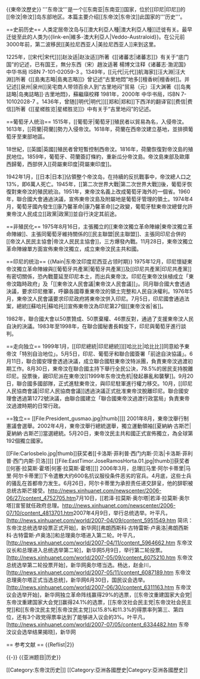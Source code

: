 {{東帝汶歷史}}
'''东帝汶'''是一个[[东南亚|东南亚]]国家，位於[[印尼|印尼]]的[[帝汶|帝汶]]岛东部地区。本篇主要介绍[[东帝汶|东帝汶]]此国家的'''历史'''。

==史前历史==
人类定居帝汶岛与[[澳大利亞人種|澳大利亞人種]]迁徙有关。最早迁徙至此的人类为{{link-en|維多-澳大利亞人|Veddo-Australoid}}。在公元前3000年前，第二波移民[[美拉尼西亚人|美拉尼西亚人]]来到这里。

1225年，[[宋代|宋代]][[赵汝适|赵汝适]]所著《[[诸蕃志|诸蕃志]]》有关于“底门国”的记述，已有国王，無分东西<ref>（宋）趙汝适著 楊博文注释《诸蕃志·渤泥国》 中华书局 ISBN 7-101-02059-3 </ref>。1349年，[[元代|元代]]航海家[[汪大淵|汪大淵]]所著《[[島夷志略|島夷志略]]》曾记述“古里地悶”地多[[檀香树|檀香树]]。并记述[[泉州|泉州]]吴宅商人带领百余人到“古里地闷”贸易<ref>（元）汪大渊著《[[岛夷誌略|岛夷誌略]]·古里地悶》，蘇繼廎校釋 1981年，2000年 中华书局，ISBN 7-10102028-7 </ref>。1436年，曾随[[明代|明代]][[郑和|郑和]]下西洋的翻译官[[费信|费信]]所著《[[星槎胜览|星槎胜览]]》中有关于“吉里地闷”的记述。

==葡萄牙人统治==
1515年，[[葡萄牙|葡萄牙]]殖民者以貿易為名，入侵帝汶。1613年，[[荷蘭|荷蘭]]勢力入侵帝汶。1618年，荷蘭在西帝汶建立基地，並排擠葡萄牙至東部地區。

18世紀，[[英國|英國]]殖民者曾短暫控制西帝汶。1816年，荷蘭恢復對帝汶島的殖民地位。1859年，葡萄牙、荷蘭簽訂條約，重新瓜分帝汶島。帝汶島東部及歐庫西歸葡，西部併入[[荷屬東印度|荷屬東印度]]。

1942年1月，[[日本|日本]]佔領整个帝汶岛，在持續的反抗戰事中，帝汶總人口之13%，即6萬人死亡。1945年，[[第二次世界大戰|第二次世界大戰]]後，葡萄牙恢復對東帝汶的殖民統治。1951年，東帝汶名義上改成葡萄牙海外的一個省。1960年，聯合國大會通過決議，宣佈東帝汶島及附屬地是葡萄牙管理的領土。1974年4月，葡萄牙國內發生[[康乃馨革命|康乃馨革命]]之政變，葡萄牙駐東帝汶總督允許東帝汶人民成立[[政黨|政黨]]並自行決定其前途。

==非殖民化==
1975年8月16日，主張獨立的[[東帝汶獨立革命陣線|東帝汶獨立革命陣線]]、主張同葡萄牙維持關係的[[民主聯盟|民主聯盟]]、主張同印尼合併的[[帝汶人民民主協會|帝汶人民民主協會]]，三方爆發內戰。11月28日，東帝汶獨立革命陣線單方面宣佈東帝汶獨立，成立東帝汶民主共和國。

==印尼的统治==
{{Main|东帝汶印度尼西亚占领时期}}
1975年12月，印尼懷疑東帝汶獨立革命陣線與[[葡萄牙共產黨|葡萄牙共產黨]]及[[印尼共產黨|印尼共產黨]]有密切關係，恐內戰蔓延至印尼本土，而出兵東帝汶。印尼在東帝汶扶植成立「東帝汶臨時政府」及「[[東帝汶人民會議|東帝汶人民會議]]」。同月聯合國大會透過決議，要求印尼撤軍，呼籲各國尊重東帝汶的領土完整和人民自決權利。1976年5月，東帝汶人民會議要求印尼政府將東帝汶併入印尼。7月5日，印尼國會通過法案，總統[[蘇哈托|蘇哈托]]宣佈東帝汶為印尼第27個[[東帝汶省|省]]。

1982年，聯合國大會以50票贊成、50票棄權、46票反對，通過了支援東帝汶人民自決的決議。1983年至1998年，在聯合國秘書長斡旋下，印尼與葡萄牙進行談判。

==走向独立==
1999年1月，[[印尼總統|印尼總統]][[哈比比|哈比比]]同意給予東帝汶「特別自治地位」。5月5日，印尼、葡萄牙和聯合國簽署「前途自決協議」。6月11日，聯合國安理會透過決議，成立聯合國駐東帝汶特派團，負責東帝汶過渡初期工作。8月30日，東帝汶在聯合國主持下舉行全民公決，78.5%的居民支持脫離印尼。投票後，親印尼派在東帝汶[[1999年东帝汶危机|發起暴亂和襲擊]]。9月20日，聯合國多國部隊，正式進駐東帝汶，與印尼駐軍進行權力移交。10月，[[印尼人民協商會議|印尼人民協商會議]]透過決議正式批准東帝汶脫離印尼。聯合國安理會透過第1272號決議，由聯合國建立「聯合國東帝汶過渡行政當局」負責東帝汶過渡時期的日常行政。

==独立==
[[File:President_gusmao.jpg|thumb]]]]
2001年8月，東帝汶舉行制憲議會選舉。2002年4月，東帝汶舉行總統選舉，獨立運動領袖[[夏納納·古斯芒|夏納納·古斯芒]]當選總統。5月20日，東帝汶民主共和國正式宣佈獨立，為全球第192個獨立國家。

[[File:Carlosbelo.jpg|thumb]]获奖者[[卡洛斯·菲利普·西门内斯·贝洛|卡洛斯·菲利普·西门内斯·贝洛]]]]
[[File:EastTimor.JoseRamosHorta.01.jpg|thumb]]获奖者[[何塞·拉莫斯·霍塔|何塞·拉莫斯·霍塔]]]]
2006年3月，总理[[马里·阿尔卡蒂里|马里·阿尔卡蒂里]]下令遣散大约600名抗议服役条件恶劣的官兵。4月底，这些士兵的骚乱在首都帝力发生。6月26日，阿尔卡蒂里为承担责任递交辞呈，他的辞职被总统古斯芒接受。<ref>http://news.xinhuanet.com/newscenter/2006-06/27/content_4752705.htm</ref>7月10日，[[若泽·拉莫斯·奥尔塔|若泽·拉莫斯·奥尔塔]]宣誓就任政府总理。<ref>http://news.xinhuanet.com/newscenter/2006-07/10/content_4813701.htm</ref>2007年4月9日，举行总统选举。<ref>叶平凡，[http://news.xinhuanet.com/world/2007-04/09/content_5951549.htm 简讯：东帝汶总统选举投票正式开始]，新华网</ref>[[弗朗西斯科·古特雷斯·卢奥洛|弗朗西斯科·古特雷斯·卢奥洛]]和总理奥尔塔进入第二轮。<ref>叶平凡，[http://news.xinhuanet.com/world/2007-04/11/content_5964662.htm 东帝汶议长和总理进入总统选举第二轮]，新华网</ref>5月9日，举行第二轮投票。<ref>[http://news.xinhuanet.com/world/2007-05/09/content_6075210.htm 东帝汶总统选举第二轮投票开始]，新华网</ref>奥尔塔当选。<ref>杨达，赵金川，[http://news.xinhuanet.com/world/2007-05/11/content_6087189.htm 东帝汶总理奥尔塔正式当选总统]，新华网</ref>6月30日，国民议会选举。<ref>[http://news.xinhuanet.com/world/2007-06/30/content_6311163.htm 东帝汶议会选举开始]，新华网</ref>独立革命阵线赢得29%的选票，[[东帝汶重建国家大会党|东帝汶重建国家大会党]]赢得24.1%的选票，[[东帝汶社会民主党|东帝汶社会民主党]]和[[东帝汶民主党|东帝汶民主党]]以15.8%和11.3%的得票率列第三、第四位，还有3个政党得票率达到了能够进入议会的3%。<ref>叶平凡，[http://news.xinhuanet.com/world/2007-07/05/content_6334482.htm 东帝汶议会选举结果揭晓]，新华网</ref>

== 参考文献 ==
{{Reflist|2}}

{{-}}
{{亚洲题目|历史}}

[[Category:东帝汶历史|]]
[[Category:亞洲各國歷史|Category:亞洲各國歷史]]